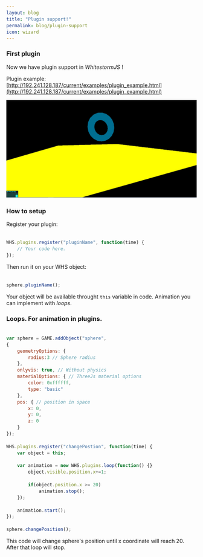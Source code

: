 ```yaml
---
layout: blog
title: "Plugin support!"
permalink: blog/plugin-support
icon: wizard
---
```


### First plugin
Now we have plugin support in *WhitestormJS* !

Plugin example: [http://192.241.128.187/current/examples/plugin_example.html](http://192.241.128.187/current/examples/plugin_example.html)

<img src="/images/blog/plugin-support.jpg" width="600">

### How to setup

Register your plugin:

```javascript

WHS.plugins.register("pluginName", function(time) {
	// Your code here.
});

```

Then run it on your WHS object:

```javascript

sphere.pluginName();

```

Your object will be available throught `this` variable in code.
Animation you can implement with *loops*.

### Loops. For animation in plugins.

```javascript

var sphere = GAME.addObject("sphere",
{
    geometryOptions: {
        radius:3 // Sphere radius
    },
    onlyvis: true, // Without physics
    materialOptions: { // ThreeJs material options
        color: 0xffffff,
        type: "basic"
    },
    pos: { // position in space
        x: 0,
        y: 0,
        z: 0
    }
});

WHS.plugins.register("changePostion", function(time) {
	var object = this;

    var animation = new WHS.plugins.loop(function() {}
        object.visible.position.x+=1;

        if(object.position.x >= 20)
        	animation.stop();
    });

    animation.start();
});

sphere.changePosition();

``` 


This code will change sphere's position until x coordinate will reach 20. After that loop will stop.